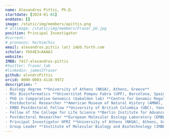 ```yaml
---
name: Alexandros Pittis, Ph.D.
startdate: [2024-01-01]
enddate: []
image: /static/img/members/apittis.png
# altimage: /static/img/members/Fraser_pb.jpg
position: Principal Investigator
#current:
# pronouns: he/him/his
email: alexandros.pittis (at) imbb.forth.com
scholar: YbX4E3cAAAAJ
website:
IMBB: 7417-alexandros-pittis
#twitter: fraser_lab
#linkedin: jamesSfraser
github: alxndrsPittis
orcid: 0000-0003-4116-9972
description: "
- Biology degree **University of Athens (NKUA), Athens, Greece**
- MSc Bioinformatics **Universitat Pompeu Fabra (UPF), Barcelona, Spain**
- PhD in Comparative Genomics (Gabaldon lab) **Centre for Genomic Regulation (CRG), Barcelona, Spain**
- Postdoctoral Researcher **American Museum of Natural History (AMNH), New York, US
- EMBO Postdoctoral Fellow **University of British Columbia (UBC), Vancouver, Canada**
- Fellow of the College for Life Science **Berlin Institute for Advanced Studies (WIKO), Berlin, Germany**
- Postdoctoral Researcher **European Molecular Biology Laboratory (EMBL), Heidelberg, Germany**
- Principal Investigator HFRI **University of Athens (NKUA), Athens, Greece**
- Group Leader **Institute of Molecular Biology and Biotechnology (IMBB-FORTH), Heraklion, Crete**"
---
```


